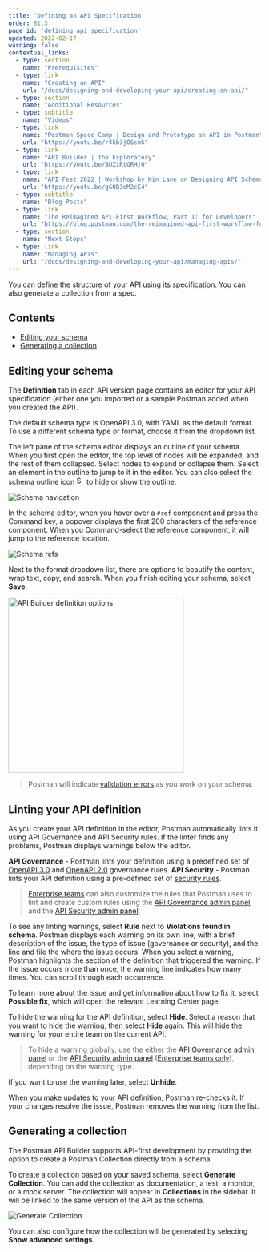 ```yaml
---
title: 'Defining an API Specification'
order: 81.3
page_id: 'defining_api_specification'
updated: 2022-02-17
warning: false
contextual_links:
  - type: section
    name: "Prerequisites"
  - type: link
    name: "Creating an API"
    url: "/docs/designing-and-developing-your-api/creating-an-api/"
  - type: section
    name: "Additional Resources"
  - type: subtitle
    name: "Videos"
  - type: link
    name: "Postman Space Camp | Design and Prototype an API in Postman"
    url: "https://youtu.be/r4kb3jOSsmk"
  - type: link
    name: "API Builder | The Exploratory"
    url: "https://youtu.be/BUZiRtGRHj0"
  - type: link
    name: "API Fest 2022 | Workshop by Kin Lane on Designing API Schemas"
    url: "https://youtu.be/gGOB3oM2cE4"
  - type: subtitle
    name: "Blog Posts"
  - type: link
    name: "The Reimagined API-First Workflow, Part 1: for Developers"
    url: "https://blog.postman.com/the-reimagined-api-first-workflow-for-developers/"
  - type: section
    name: "Next Steps"
  - type: link
    name: "Managing APIs"
    url: "/docs/designing-and-developing-your-api/managing-apis/"
---
```


You can define the structure of your API using its specification. You can also generate a collection from a spec.

## Contents

* [Editing your schema](#editing-your-schema)
* [Generating a collection](#generating-a-collection)

## Editing your schema

The __Definition__ tab in each API version page contains an editor for your API specification (either one you imported or a sample Postman added when you created the API).

The default schema type is OpenAPI 3.0, with YAML as the default format. To use a different schema type or format, choose it from the dropdown list.

The left pane of the schema editor displays an outline of your schema. When you first open the editor, the top level of nodes will be expanded, and the rest of them collapsed. Select nodes to expand or collapse them. Select an element in the outline to jump to it in the editor. You can also select the schema outline icon <img alt="Schema outline icon" src="https://assets.postman.com/postman-docs/icon-schema-outline-v9.jpg#icon" width="16px"/> to hide or show the outline.

![Schema navigation](https://assets.postman.com/postman-docs/v8-api-builder-schema-outline.gif)

In the schema editor, when you hover over a `#ref` component and press the Command key, a popover displays the first 200 characters of the reference component. When you Command-select the reference component, it will jump to the reference location.

![Schema refs](https://assets.postman.com/postman-docs/v8-api-builder-ref-jump.jpg)

Next to the format dropdown list, there are options to beautify the content, wrap text, copy, and search. When you finish editing your schema, select **Save**.

<img src="https://assets.postman.com/postman-docs/api-builder-definition-options.jpg" alt="API Builder definition options" width="350px">

> Postman will indicate [validation errors](/docs/designing-and-developing-your-api/validating-elements-against-schema/) as you work on your schema.

## Linting your API definition

As you create your API definition in the editor, Postman automatically lints it using API Governance and API Security rules. If the linter finds any problems, Postman displays warnings below the editor.

<!-- TODO: screenshot -->

**API Governance** - Postman lints your definition using a predefined set of [OpenAPI 3.0](/docs/api-governance/api-definition/openapi3/) and [OpenAPI 2.0](/docs/api-governance/api-definition/openapi2/) governance rules.
**API Security** - Postman lints your API definition using a pre-defined set of [security rules](/docs/api-governance/api-testing/api-testing-warnings/).

> [Enterprise teams](https://www.postman.com/pricing/) can also customize the rules that Postman uses to lint and create custom rules using the [API Governance admin panel](/docs/api-governance/api-governance-admin-panel/) and the [API Security admin panel](/docs/api-governance/api-security-admin-panel/).

To see any linting warnings, select **Rule** next to **Violations found in schema**. Postman displays each warning on its own line, with a brief description of the issue, the type of issue (governance or security), and the line and file the where the issue occurs. When you select a warning, Postman highlights the section of the definition that triggered the warning. If the issue occurs more than once, the warning line indicates how many times. You can scroll through each occurrence.

<!-- TODO: screenshot -->

To learn more about the issue and get information about how to fix it, select **Possible fix**, which will open the relevant Learning Center page.

To hide the warning for the API definition, select **Hide**. Select a reason that you want to hide the warning, then select **Hide** again. This will hide the warning for your entire team on the current API.

> To hide a warning globally, use the either the [API Governance admin panel](/docs/api-governance/api-governance-admin-panel/) or the [API Security admin panel](/docs/api-governance/api-security-admin-panel/) ([Enterprise teams only](https://www.postman.com/pricing/)), depending on the warning type.

<!-- TODO: screenshot -->

If you want to use the warning later, select **Unhide**. <!-- TODO: find what this actually is - I think it's a message bar that indicates how many rules are hidden? -->

<!-- TODO: screenshot -->

When you make updates to your API definition, Postman re-checks it. If your changes resolve the issue, Postman removes the warning from the list.

## Generating a collection

The Postman API Builder supports API-first development by providing the option to create a Postman Collection directly from a schema.

To create a collection based on your saved schema, select **Generate Collection**. You can add the collection as documentation, a test, a monitor, or a mock server. The collection will appear in __Collections__ in the sidebar. It will be linked to the same version of the API as the schema.

![Generate Collection](https://assets.postman.com/postman-docs/v8-generate-collection-modal2.jpg)

You can also configure how the collection will be generated by selecting **Show advanced settings**.
